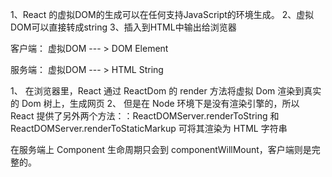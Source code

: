 1、React 的虚拟DOM的生成可以在任何支持JavaScript的环境生成。
2、虚拟DOM可以直接转成string
3、插入到HTML中输出给浏览器

客户端： 虚拟DOM --- > DOM Element

服务端： 虚拟DOM --- > HTML String


1、 在浏览器里，React 通过 ReactDom 的 render 方法将虚拟 Dom 渲染到真实的 Dom 树上，生成网页
2、 但是在 Node 环境下是没有渲染引擎的，所以 React 提供了另外两个方法：：ReactDOMServer.renderToString 和 ReactDOMServer.renderToStaticMarkup 可将其渲染为 HTML 字符串



在服务端上 Component 生命周期只会到 componentWillMount，客户端则是完整的。